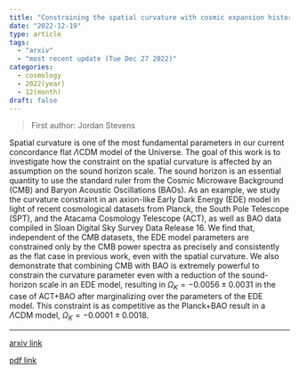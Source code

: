 ```yaml
---
title: "Constraining the spatial curvature with cosmic expansion history in a cosmological model with a non-standard sound horizon"
date: "2022-12-19"
type: article
tags:
  - "arxiv"
  - "most recent update (Tue Dec 27 2022)"
categories:
  - cosmology
  - 2022(year)
  - 12(month)
draft: false
---
```


> First author: Jordan Stevens

 Spatial curvature is one of the most fundamental parameters in our current
concordance flat $\Lambda$CDM model of the Universe. The goal of this work is
to investigate how the constraint on the spatial curvature is affected by an
assumption on the sound horizon scale. The sound horizon is an essential
quantity to use the standard ruler from the Cosmic Microwave Background (CMB)
and Baryon Acoustic Oscillations (BAOs). As an example, we study the curvature
constraint in an axion-like Early Dark Energy (EDE) model in light of recent
cosmological datasets from Planck, the South Pole Telescope (SPT), and the
Atacama Cosmology Telescope (ACT), as well as BAO data compiled in Sloan
Digital Sky Survey Data Release 16. We find that, independent of the CMB
datasets, the EDE model parameters are constrained only by the CMB power
spectra as precisely and consistently as the flat case in previous work, even
with the spatial curvature. We also demonstrate that combining CMB with BAO is
extremely powerful to constrain the curvature parameter even with a reduction
of the sound-horizon scale in an EDE model, resulting in $\Omega_K=-0.0056\pm
0.0031$ in the case of ACT+BAO after marginalizing over the parameters of the
EDE model. This constraint is as competitive as the Planck+BAO result in a
$\Lambda$CDM model, $\Omega_{K}=-0.0001\pm 0.0018$.

---
[arxiv link](http://arxiv.org/abs/2212.09804v1)

[pdf link](http://arxiv.org/pdf/2212.09804v1)